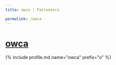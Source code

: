 ```yaml
---
title: owca | Patromierz

permalink: /owca
---
```


# [owca](https://patronite.pl/owca)

{% include profile.md name="owca" prefix="o" %}
